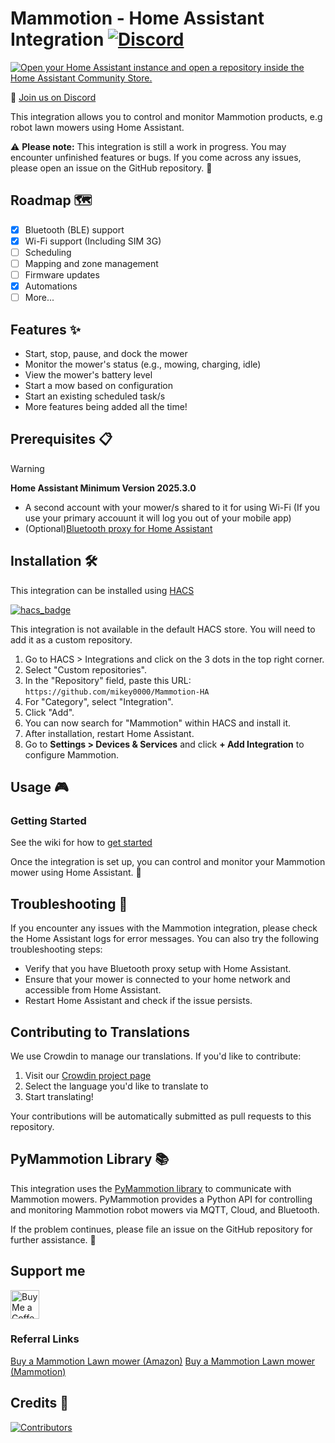 # Mammotion - Home Assistant Integration [![Discord](https://img.shields.io/discord/1247286396297678879)](https://discord.gg/vpZdWhJX8x)

[![Open your Home Assistant instance and open a repository inside the Home Assistant Community Store.](https://my.home-assistant.io/badges/hacs_repository.svg)](https://my.home-assistant.io/redirect/hacs_repository/?owner=mikey0000&repository=mammotion-HA&category=Integration)

💬 [Join us on Discord](https://discord.gg/vpZdWhJX8x)

This integration allows you to control and monitor Mammotion products, e.g robot lawn mowers using Home Assistant.

⚠️ **Please note:** This integration is still a work in progress. You may encounter unfinished features or bugs. If you come across any issues, please open an issue on the GitHub repository. 🐛

## Roadmap 🗺️

- [x] Bluetooth (BLE) support
- [x] Wi-Fi support (Including SIM 3G)
- [ ] Scheduling
- [ ] Mapping and zone management
- [ ] Firmware updates
- [x] Automations
- [ ] More...

## Features ✨

- Start, stop, pause, and dock the mower
- Monitor the mower's status (e.g., mowing, charging, idle)
- View the mower's battery level
- Start a mow based on configuration
- Start an existing scheduled task/s
- More features being added all the time!

## Prerequisites 📋
> [!WARNING]
> **Home Assistant Minimum Version 2025.3.0**
- A second account with your mower/s shared to it for using Wi-Fi (If you use your primary accouunt it will log you out of your mobile app)
- (Optional)[Bluetooth proxy for Home Assistant](https://esphome.io/components/bluetooth_proxy.html)

## Installation 🛠️

This integration can be installed using [HACS](https://hacs.xyz/)

[![hacs_badge](https://img.shields.io/badge/HACS-Custom-41BDF5.svg?style=for-the-badge)](https://github.com/hacs/integration)

This integration is not available in the default HACS store. You will need to add it as a custom repository.

1. Go to HACS > Integrations and click on the 3 dots in the top right corner.
2. Select "Custom repositories".
3. In the "Repository" field, paste this URL: `https://github.com/mikey0000/Mammotion-HA`
4. For "Category", select "Integration".
5. Click "Add".
6. You can now search for "Mammotion" within HACS and install it.
7. After installation, restart Home Assistant.
8. Go to **Settings > Devices & Services** and click **+ Add Integration** to configure Mammotion.

## Usage 🎮

### Getting Started
See the wiki for how to [get started](https://github.com/mikey0000/Mammotion-HA/wiki/Getting-Started)

Once the integration is set up, you can control and monitor your Mammotion mower using Home Assistant. 🎉

## Troubleshooting 🔧

If you encounter any issues with the Mammotion integration, please check the Home Assistant logs for error messages. You can also try the following troubleshooting steps:

- Verify that you have Bluetooth proxy setup with Home Assistant.
- Ensure that your mower is connected to your home network and accessible from Home Assistant.
- Restart Home Assistant and check if the issue persists.

## Contributing to Translations

We use Crowdin to manage our translations. If you'd like to contribute:

1. Visit our [Crowdin project page](https://crowdin.com/project/mammotion-ha)
2. Select the language you'd like to translate to
3. Start translating!

Your contributions will be automatically submitted as pull requests to this repository.


## PyMammotion Library 📚

This integration uses the [PyMammotion library](https://github.com/mikey0000/PyMammotion) to communicate with Mammotion mowers. PyMammotion provides a Python API for controlling and monitoring Mammotion robot mowers via MQTT, Cloud, and Bluetooth.

If the problem continues, please file an issue on the GitHub repository for further assistance. 🙏

## Support me
<a href='https://ko-fi.com/DenimJackRabbit' target='_blank'><img height='46' style='border:0px;height:46px;' src='https://az743702.vo.msecnd.net/cdn/kofi3.png?v=0' border='0' alt='Buy Me a Coffee at ko-fi.com' /></a>
### Referral Links
[Buy a Mammotion Lawn mower (Amazon)](https://amzn.to/4cOLULU)
[Buy a Mammotion Lawn mower (Mammotion)](https://mammotion.com/?ref=denimjackrabbit)

## Credits 👥

[![Contributors](https://contrib.rocks/image?repo=mikey0000/Mammotion-HA)](https://github.com/mikey0000/Mammotion-HA/graphs/contributors)
